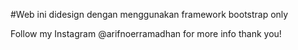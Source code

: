 #Web ini didesign dengan menggunakan framework bootstrap only

Follow my Instagram @arifnoerramadhan for more info thank you!
